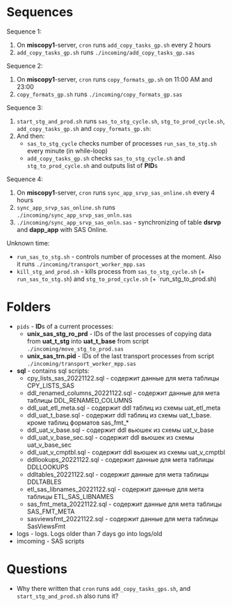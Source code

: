 #                   Sequences

Sequence 1:
1. On **miscopy1**-server, `cron` runs `add_copy_tasks_gp.sh` every 2 hours
2. `add_copy_tasks_gp.sh` runs `./incoming/add_copy_tasks_gp.sas`

Sequence 2:
1. On **miscopy1**-server, `cron` runs `copy_formats_gp.sh` on 11:00 AM and 23:00
2. `copy_formats_gp.sh` runs `./incoming/copy_formats_gp.sas`

Sequence 3:
1. `start_stg_and_prod.sh` runs `sas_to_stg_cycle.sh`, `stg_to_prod_cycle.sh`, `add_copy_tasks_gp.sh` and `copy_formats_gp.sh`:
2. And then:
    - `sas_to_stg_cycle` checks number of processes `run_sas_to_stg.sh` every minute (in while-loop)
    - `add_copy_tasks_gp.sh` checks `sas_to_stg_cycle.sh` and `stg_to_prod_cycle.sh` and outputs list of **PID**s

Sequence 4:
1. On **miscopy1**-server, `cron` runs `sync_app_srvp_sas_online.sh` every 4 hours
2. `sync_app_srvp_sas_online.sh` runs `./incoming/sync_app_srvp_sas_onln.sas`
3. `./incoming/sync_app_srvp_sas_onln.sas` - synchronizing of table **dsrvp** and **dapp_app** with SAS Online.

Unknown time:
- `run_sas_to_stg.sh` - controls number of processes at the moment. Also it runs `./incoming/transport_worker_mpp.sas`
- `kill_stg_and_prod.sh` - kills process from `sas_to_stg_cycle.sh` (+ `run_sas_to_stg.sh`) and `stg_to_prod_cycle.sh` (+ `run_stg_to_prod.sh)










#                   Folders

- `pids` - **ID**s of a current processes:
  - **unix_sas_stg_ro_prd**  - IDs of the last processes of copying data from **uat_t_stg** into **uat_t_base** from script `./incoming/move_stg_to_prod.sas`
  - **unix_sas_trn.pid** - IDs of the last transport processes from script `./incoming/transport_worker_mpp.sas`
- **sql** - contains sql scripts:
  - cpy_lists_sas_20221122.sql - содержит данные для мета таблицы CPY_LISTS_SAS
  - ddl_renamed_columns_20221122.sql - содержит данные для мета таблицы DDL_RENAMED_COLUMNS
  - ddl_uat_etl_meta.sql - содержит ddl таблиц из схемы uat_etl_meta
  - ddl_uat_t_base.sql - содержит ddl таблиц из схемы uat_t_base. кроме таблиц форматов sas_fmt_*
  - ddl_uat_v_base.sql - содержит ddl вьюшек из схемы uat_v_base
  - ddl_uat_v_base_sec.sql - содержит ddl вьюшек из схемы uat_v_base_sec
  - ddl_uat_v_cmptbl.sql - содержит ddl вьюшек из схемы uat_v_cmptbl
  - ddllookups_20221122.sql - содержит данные для мета таблицы DDLLOOKUPS
  - ddltables_20221122.sql - содержит данные для мета таблицы DDLTABLES
  - etl_sas_libnames_20221122.sql - содержит данные для мета таблицы ETL_SAS_LIBNAMES
  - sas_fmt_meta_20221122.sql - содержит данные для мета таблицы SAS_FMT_META
  - sasviewsfmt_20221122.sql - содержит данные для мета таблицы SasViewsFmt
- logs - logs. Logs older than 7 days go into logs/old
- imcoming - SAS scripts






#                 Questions

- Why there written that `cron` runs `add_copy_tasks_gps.sh`, and `start_stg_and_prod.sh` also runs it?